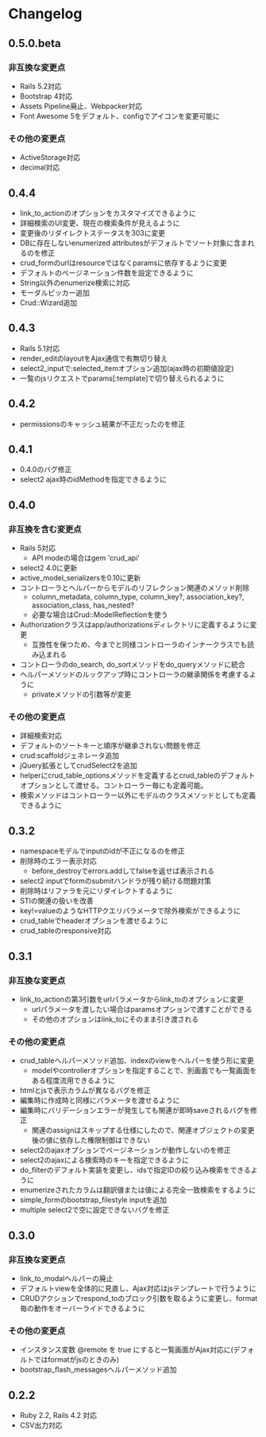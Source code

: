 # Changelog

## 0.5.0.beta

### 非互換な変更点

* Rails 5.2対応
* Bootstrap 4対応
* Assets Pipeline廃止、Webpacker対応
* Font Awesome 5をデフォルト、configでアイコンを変更可能に

### その他の変更点

* ActiveStorage対応
* decimal対応

## 0.4.4

* link_to_actionのオプションをカスタマイズできるように
* 詳細検索のUI変更、現在の検索条件が見えるように
* 変更後のリダイレクトステータスを303に変更
* DBに存在しないenumerized attributesがデフォルトでソート対象に含まれるのを修正
* crud_formのurlはresourceではなくparamsに依存するように変更
* デフォルトのページネーション件数を設定できるように
* String以外のenumerize検索に対応
* モーダルピッカー追加
* Crud::Wizard追加

## 0.4.3

* Rails 5.1対応
* render_editのlayoutをAjax通信で有無切り替え
* select2_inputで:selected_itemオプション追加(ajax時の初期値設定)
* 一覧のjsリクエストでparams[:template]で切り替えられるように

## 0.4.2

* permissionsのキャッシュ結果が不正だったのを修正

## 0.4.1

* 0.4.0のバグ修正
* select2 ajax時のidMethodを指定できるように

## 0.4.0

### 非互換を含む変更点

* Rails 5対応
    * API modeの場合はgem 'crud_api'
* select2 4.0に更新
* active_model_serializersを0.10に更新
* コントローラとヘルパーからモデルのリフレクション関連のメソッド削除
    * column_metadata, column_type, column_key?, association_key?, association_class, has_nested?
    * 必要な場合はCrud::ModelReflectionを使う
* Authorizationクラスはapp/authorizationsディレクトリに定義するように変更
    * 互換性を保つため、今までと同様コントローラのインナークラスでも読み込まれる
* コントローラのdo_search, do_sortメソッドをdo_queryメソッドに統合
* ヘルパーメソッドのルックアップ時にコントローラの継承関係を考慮するように
    * privateメソッドの引数等が変更

### その他の変更点

* 詳細検索対応
* デフォルトのソートキーと順序が継承されない問題を修正
* crud:scaffoldジェネレータ追加
* jQuery拡張としてcrudSelect2を追加
* helperにcrud_table_optionsメソッドを定義するとcrud_tableのデフォルトオプションとして渡せる。コントローラー毎にも定義可能。
* 検索メソッドはコントローラー以外にモデルのクラスメソッドとしても定義できるように

## 0.3.2

* namespaceモデルでinputのidが不正になるのを修正
* 削除時のエラー表示対応
    * before_destroyでerrors.addしてfalseを返せば表示される
* select2 inputでformのsubmitハンドラが残り続ける問題対策
* 削除時はリファラを元にリダイレクトするように
* STIの関連の扱いを改善
* key!=valueのようなHTTPクエリパラメータで除外検索ができるように
* crud_tableでheaderオプションを渡せるように
* crud_tableのresponsive対応

## 0.3.1

### 非互換な変更点

* link_to_actionの第3引数をurlパラメータからlink_toのオプションに変更
    * urlパラメータを渡したい場合はparamsオプションで渡すことができる
    * その他のオプションはlink_toにそのまま引き渡される

### その他の変更点

* crud_tableヘルパーメソッド追加、indexのviewをヘルパーを使う形に変更
    * modelやcontrollerオプションを指定することで、別画面でも一覧画面をある程度流用できるように
* htmlとjsで表示カラムが異なるバグを修正
* 編集時に作成時と同様にパラメータを渡せるように
* 編集時にバリデーションエラーが発生しても関連が即時saveされるバグを修正
    * 関連のassignはスキップする仕様にしたので、関連オブジェクトの変更後の値に依存した権限制御はできない
* select2のajaxオプションでページネーションが動作しないのを修正
* select2のajaxによる検索時のキーを指定できるように
* do_filterのデフォルト実装を変更し、idsで指定IDの絞り込み検索をできるように
* enumerizeされたカラムは翻訳値または値による完全一致検索をするように
* simple_formのbootstrap_filestyle inputを追加
* multiple select2で空に設定できないバグを修正

## 0.3.0

### 非互換な変更点

* link_to_modalヘルパーの廃止
* デフォルトviewを全体的に見直し、Ajax対応はjsテンプレートで行うように
* CRUDアクションでrespond_toのブロック引数を取るように変更し、format毎の動作をオーバーライドできるように

### その他の変更点

* インスタンス変数 @remote を true にすると一覧画面がAjax対応に(デフォルトではformatがjsのときのみ)
* bootstrap_flash_messagesヘルパーメソッド追加

## 0.2.2

* Ruby 2.2, Rails 4.2 対応
* CSV出力対応
